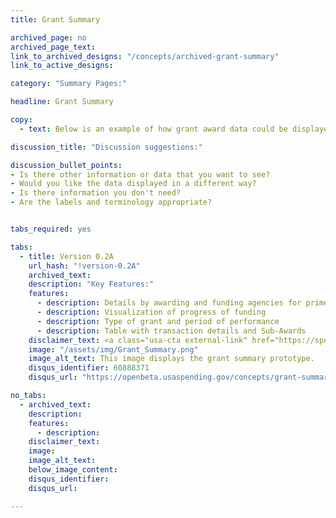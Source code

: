 ```yaml
---
title: Grant Summary

archived_page: no
archived_page_text:
link_to_archived_designs: "/concepts/archived-grant-summary"
link_to_active_designs:

category: "Summary Pages:"

headline: Grant Summary

copy:
  - text: Below is an example of how grant award data could be displayed. Please take a look and give us your feedback in the discussion section at the bottom of each tab.

discussion_title: "Discussion suggestions:"

discussion_bullet_points:
- Is there other information or data that you want to see?
- Would you like the data displayed in a different way?
- Is there information you don't need?
- Are the labels and terminology appropriate?


tabs_required: yes

tabs:
  - title: Version 0.2A
    url_hash: "!version-0.2A"
    archived_text:  
    description: "Key Features:"
    features:
      - description: Details by awarding and funding agencies for prime recipients
      - description: Visualization of progress of funding
      - description: Type of grant and period of performance
      - description: Table with transaction details and Sub-Awards
    disclaimer_text: <a class="usa-cta external-link" href="https://spendingdata.us/#/award/104186/">View the interactive prototype</a>
    image: "/assets/img/Grant_Summary.png"
    image_alt_text: This image displays the grant summary prototype. 
    disqus_identifier: 60888371
    disqus_url: "https://openbeta.usaspending.gov/concepts/grant-summary#!version-0.2A"

no_tabs:
  - archived_text:
    description:
    features:
      - description:
    disclaimer_text:
    image:
    image_alt_text:
    below_image_content:
    disqus_identifier:
    disqus_url:

---
```


